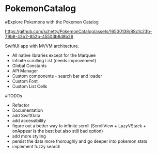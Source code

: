 # PokemonCatalog

#Explore Pokemons with the Pokemon Catalog

https://github.com/schetty/PokemonCatalog/assets/16530138/88c1c23b-79b8-43b2-852b-45503b8d8b29

SwiftUI app with MVVM architecture.
-  All native libraries except for the Marquee
-  Infinite scrolling List (needs improvement)
-  Global Constants
-  API Manager
-  Custom components  - search bar and loader
-  Custom Font
-  Custom List Cells

#TODOs
- Refactor
- Documentation
- add SwiftData
- add accessibility
- figure out a better way to infinite scroll (ScrollView +  LazyVStack + onAppear is the best but also still bad option)
- add more styling
- persist the data more thoroughly and go deeper into pokemon stats
- implement fuzzy search
